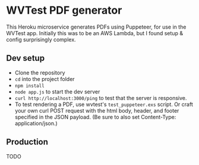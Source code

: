 # WVTest PDF generator

This Heroku microservice generates PDFs using Puppeteer, for use in the WVTest app.
Initially this was to be an AWS Lambda, but I found setup & config surprisingly complex.


## Dev setup

- Clone the repository
- `cd` into the project folder
- `npm install`
- `node app.js` to start the dev server
- `curl http://localhost:3000/ping` to test that the server is responsive.
- To test rendering a PDF, use wvtest's `test_puppeteer.exs` script. Or craft your own curl POST request with the html body, header, and footer specified in the JSON payload. (Be sure to also set Content-Type: application/json.)


## Production

TODO
